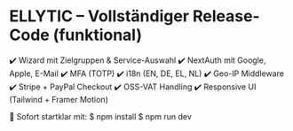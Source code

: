 # ELLYTIC – Vollständiger Release-Code (funktional)
✔️ Wizard mit Zielgruppen & Service-Auswahl
✔️ NextAuth mit Google, Apple, E-Mail
✔️ MFA (TOTP)
✔️ i18n (EN, DE, EL, NL)
✔️ Geo-IP Middleware
✔️ Stripe + PayPal Checkout
✔️ OSS-VAT Handling
✔️ Responsive UI (Tailwind + Framer Motion)

🔧 Sofort startklar mit:
$ npm install
$ npm run dev
